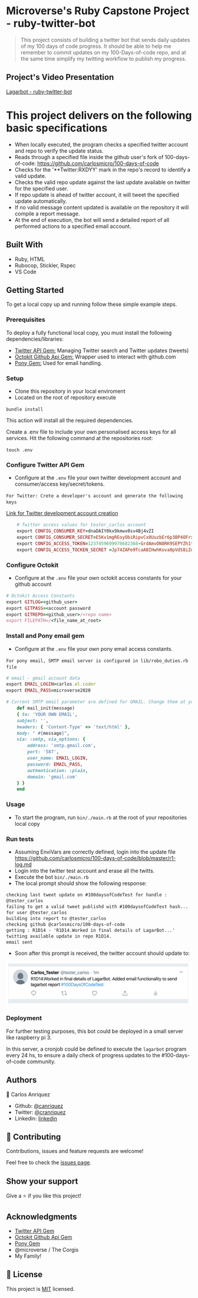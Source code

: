 # Microverse's Ruby Capstone Project - ruby-twitter-bot

> This project consists of building a twitter bot that sends daily updates of my 100 days of code progress. It should be able to help me remember to commit updates on my 100-Days-of-code repo, and at the same time simplify my twitting workflow to publish my progress.

## Project's Video Presentation

[Lagarbot - ruby-twitter-bot ](https://www.loom.com/share/99420eb2648c423bb910aff5bde6e0b2)


# This project delivers on the following basic specifications
- When locally executed, the program checks a specified twitter account and repo to verify the update status.
- Reads through a specified file inside the github user's fork of 100-days-of-code: https://github.com/carlosmicro/100-days-of-code
- Checks for the '**Twitter:RXDYY' mark in the repo's record to identify a valid update.
- Checks the valid repo update against the last update available on twitter for the specified user.
- If repo update is ahead of twitter account, it will tweet the specified update automatically. 
- If no valid message content updated is available on the repository it will compile a report message.
- At the end of execution, the bot will send a detailed report of all performed actions to a specified email account.


## Built With

- Ruby, HTML
- Rubocop, Stickler, Rspec
- VS Code

## Getting Started

To get a local copy up and running follow these simple example steps.

### Prerequisites
To deploy a fully functional local copy, you must install the following dependencies/libraries: 
- [Twitter API Gem:](https://github.com/sferik/twitter) Managing Twitter search and Twitter updates (tweets)
- [Octokit Github Api Gem:](https://github.com/octokit/octokit.rb) Wrapper used to interact with github.com
- [Pony Gem:](https://github.com/benprew/pony) Used for email handling.

### Setup
- Clone this repository in your local enviroment
- Located on the root of repository execute 

 ```bundle install``` 
 
 This action will install all the required dependencies. 

 Create a .env file to include your own personalised access keys for all services. Hit the following command at the repositories root:

```touch .env```

### Configure Twitter API Gem

- Configure at the ```.env``` file your own twitter development account and consumer/access key/secret/tokens.

```For Twitter: Crete a developer's account and generate the following keys```

[Link for Twitter development account creation](https://developer.twitter.com/en/apply-for-access)

```ruby
    # Twitter access values for tester_carlos account
    export CONFIG_CONSUMER_KEY=dnaDAIY0kx9kmwx0sv4Bj4vZI
    export CONFIG_CONSUMER_SECRET=E5Kv1mgREoyObiRipvCx0UuzbEr6p3BP4OFrx43Y1rtshbz8yl
    export CONFIG_ACCESS_TOKEN=1237459699978682368-GrdAmvON8RK9SEPYZh1tfMfFknvTzM
    export CONFIG_ACCESS_TOCKEN_SECRET =Jp74ZAPe9TcaABIHwhKova0pVdS8iZuGYiiQn1rSLGO1w
```

### Configure Octokit

- Configure at the ```.env``` file your own octokit access constants for your github account


```ruby
# Octokit Access Constants
export GITLOG=<github_user>
export GITPASS=<account password
export GITREPO=<github_user>/<repo name>
export FILEPATH=/<file_name_at_root>
```
### Install and Pony email gem

- Configure at the ```.env``` file your own pony email access constants.

```For pony email, SMTP email server is configured in lib/robo_duties.rb file```

```ruby
# email - gmail account data
export EMAIL_LOGIN=carlos.el.coder
export EMAIL_PASS=microverse2020
```
```ruby
# Current SMTP email parameter are defined for GMAIL. Change them at your requirement.
    def mail_init(message)
    { to: 'YOUR OWN EMAIL',
    subject: '',
    headers: { 'Content-Type' => 'text/html' },
    body: " #{message}",
    via: :smtp, via_options: {
        address: 'smtp.gmail.com',
        port: '587',
        user_name: EMAIL_LOGIN,
        password: EMAIL_PASS,
        authentication: :plain,
        domain: 'gmail.com'
    } }
    end
```

### Usage
- To start the program, run ```bin/./main.rb``` at the root of your repositories local copy

### Run tests
- Assuming EnviVars are correctly defined, login into the update file https://github.com/carlosmicro/100-days-of-code/blob/master/r1-log.md
- Login into the twitter test account and erase all the twitts.
- Execute the bot ```bin/./main.rb```
- The local prompt should show the following response:

```carlos@Carloss-MBP ruby-twitter-bot % bin/./main.rb 
checking last tweet update on #100daysofCodeTest for handle : @tester_carlos
failing to get a valid tweet publishd with #100daysofCodeTest hash... for user @tester_carlos
building into report to @tester_carlos 
checking github @carlosmicro/100-days-of-code
getting : R1D14 - 'R1D14.Worked in final details of LagarBot...'
twitting available update in repo R1D14.
email sent
```
- Soon after this prompt is received, the twitter account should update to:

![screenshot](./img/tweet-success.png)

### Deployment

For further testing purposes, this bot could be deployed in a small server like raspberry pi 3. 

In this server, a cronjob could be defined to execute the ```lagarbot``` program every 24 hs, to ensure a daily check of progress updates to the #100-days-of-code community. 


## Authors

👤 Carlos Anriquez

- Github: [@canriquez](https://github.com/canriquez)
- Twitter: [@cranriquez](https://twitter.com/cranriquez)
- Linkedin: [linkedin](https://www.linkedin.com/in/carlosanriquez/)


## 🤝 Contributing

Contributions, issues and feature requests are welcome!

Feel free to check the [issues page](issues/).

## Show your support

Give a ⭐️ if you like this project!

## Acknowledgments

- [Twitter API Gem](https://github.com/sferik/twitter) 
- [Octokit Github Api Gem](https://github.com/octokit/octokit.rb) 
- [Pony Gem](https://github.com/benprew/pony)
- @microverse / The Corgis
- My Family!

## 📝 License

This project is [MIT](lic.url) licensed.
